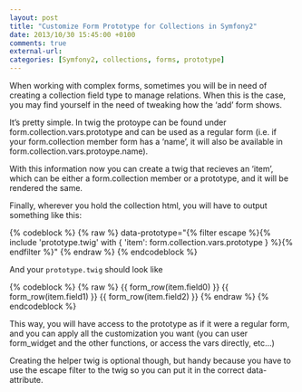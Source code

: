 ```yaml
---
layout: post
title: "Customize Form Prototype for Collections in Symfony2"
date: 2013/10/30 15:45:00 +0100
comments: true
external-url:
categories: [Symfony2, collections, forms, prototype]
---
```



When working with complex forms, sometimes you will be in need of
creating a collection field type to manage relations. When this is the
case, you may find yourself in the need of tweaking how the ‘add’ form
shows.

It’s pretty simple. In twig the protoype can be found under
form.collection.vars.prototype and can be used as a regular form (i.e.
if your form.collection member form has a ‘name’, it will also be
available in form.collection.vars.protoype.name).

With this information now you can create a twig that recieves an ‘item’,
which can be either a form.collection member or a prototype, and it will
be rendered the same.

Finally, wherever you hold the collection html, you will have to output
something like this:

{% codeblock %}
{% raw %}
	data-prototype="{% filter escape %}{% include 'prototype.twig' with { 'item': form.collection.vars.prototype } %}{% endfilter %}"
{% endraw %}
{% endcodeblock %}

And your `prototype.twig` should look like

{% codeblock %}
{% raw %}
	{{ form_row(item.field0) }}
	{{ form_row(item.field1) }}
	{{ form_row(item.field2) }}
{% endraw %}
{% endcodeblock %}

This way, you will have access to the prototype as if it were a regular
form, and you can apply all the customization you want (you can user
form_widget and the other functions, or access the vars directly, etc...)

Creating the helper twig is optional though, but handy because you have
to use the escape filter to the twig so you can put it in the correct
data-attribute.
